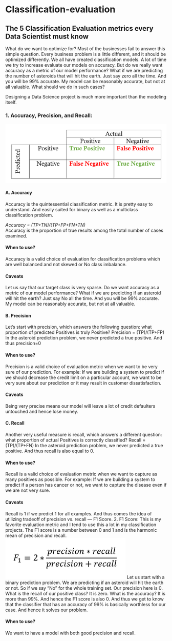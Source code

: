 # Classification-evaluation
## The 5 Classification Evaluation metrics every Data Scientist must know
What do we want to optimize for? Most of the businesses fail to answer this simple question.
Every business problem is a little different, and it should be optimized differently.
We all have created classification models. A lot of time we try to increase evaluate our models on accuracy. But do we really want accuracy as a metric of our model performance?
What if we are predicting the number of asteroids that will hit the earth.
Just say zero all the time. And you will be 99% accurate. My model can be reasonably accurate, but not at all valuable. What should we do in such cases?

Designing a Data Science project is much more important than the modeling itself.

### 1. Accuracy, Precision, and Recall:
![](<confusion matrix.png>)

#### A. Accuracy
Accuracy is the quintessential classification metric. It is pretty easy to understand. And easily suited for binary as well as a multiclass classification problem.

*Accuracy = (TP+TN)/(TP+FP+FN+TN)*  
Accuracy is the proportion of true results among the total number of cases examined.

#### When to use?
Accuracy is a valid choice of evaluation for classification problems which are well balanced and not skewed or No class imbalance.  
#### Caveats
Let us say that our target class is very sparse. Do we want accuracy as a metric of our model performance? What if we are predicting if an asteroid will hit the earth? Just say No all the time. And you will be 99% accurate. My model can be reasonably accurate, but not at all valuable.  
#### B. Precision
Let’s start with precision, which answers the following question: what proportion of predicted Positives is truly Positive?
Precision = (TP)/(TP+FP)
In the asteroid prediction problem, we never predicted a true positive.
And thus precision=0
#### When to use?
Precision is a valid choice of evaluation metric when we want to be very sure of our prediction. For example: If we are building a system to predict if we should decrease the credit limit on a particular account, we want to be very sure about our prediction or it may result in customer dissatisfaction.
#### Caveats
Being very precise means our model will leave a lot of credit defaulters untouched and hence lose money.
#### C. Recall
Another very useful measure is recall, which answers a different question: what proportion of actual Positives is correctly classified?
Recall = (TP)/(TP+FN)
In the asteroid prediction problem, we never predicted a true positive.
And thus recall is also equal to 0.
#### When to use?
Recall is a valid choice of evaluation metric when we want to capture as many positives as possible. For example: If we are building a system to predict if a person has cancer or not, we want to capture the disease even if we are not very sure.
#### Caveats
Recall is 1 if we predict 1 for all examples.
And thus comes the idea of utilizing tradeoff of precision vs. recall — F1 Score.
2. F1 Score:
This is my favorite evaluation metric and I tend to use this a lot in my classification projects.
The F1 score is a number between 0 and 1 and is the harmonic mean of precision and recall.
![](<f1score.png>)
Let us start with a binary prediction problem. We are predicting if an asteroid will hit the earth or not.
So if we say “No” for the whole training set. Our precision here is 0. What is the recall of our positive class? It is zero. What is the accuracy? It is more than 99%.
And hence the F1 score is also 0. And thus we get to know that the classifier that has an accuracy of 99% is basically worthless for our case. And hence it solves our problem.
#### When to use?
We want to have a model with both good precision and recall.
